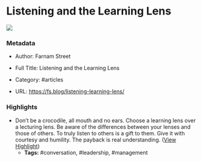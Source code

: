 # Listening and the Learning Lens

![](https://149664534.v2.pressablecdn.com/wp-content/uploads/2015/10/Listening.png)

### Metadata

- Author: Farnam Street
- Full Title: Listening and the Learning Lens
- Category: #articles


- URL: https://fs.blog/listening-learning-lens/

### Highlights

- Don’t be a crocodile, all mouth and no ears. Choose a learning lens over a lecturing lens. Be aware of the differences between your lenses and those of others. To truly listen to others is a gift to them. Give it with courtesy and humility. The payback is real understanding. ([View Highlight](https://read.readwise.io/read/01gqg8q436f0ffgv3v0j373s3a))
    - **Tags:** #conversation, #leadership, #management
